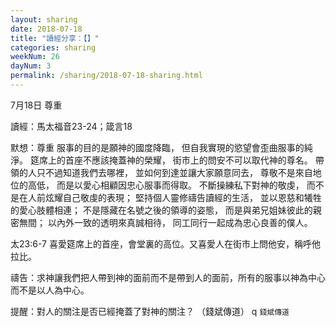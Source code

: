 ```yaml
---
layout: sharing
date: 2018-07-18
title: "讀經分享：【】"
categories: sharing
weekNum: 26
dayNum: 3
permalink: /sharing/2018-07-18-sharing.html
---
```

7月18日 尊重

讀經：馬太福音23-24；箴言18

默想：尊重
服事的目的是願神的國度降臨，
但自我實現的慾望會歪曲服事的純淨。
筵席上的首座不應該掩蓋神的榮耀，
街市上的問安不可以取代神的尊名。
帶領的人只不過知道我們去哪裡，
並如何到達並讓大家願意同去，
尊敬不是來自地位的高低，
而是以愛心相顧因忠心服事而得取。
不斷操練私下對神的敬虔，
而不是在人前炫耀自己敬虔的表現；
堅持個人靈修禱告讀經的生活，
並以恩慈和犧牲的愛心肢體相連；
不是隱藏在名號之後的領導的姿態，
而是與弟兄姐妹彼此的親密無間；
以內外一致的透明來真誠相待，
同工同行一起成為忠心良善的僕人。

太23:6-7 喜愛筵席上的首座，會堂裏的高位。又喜愛人在街市上問他安，稱呼他拉比。

禱告：求神讓我們把人帶到神的面前而不是帶到人的面前，所有的服事以神為中心而不是以人為中心。

提醒：對人的關注是否已經掩蓋了對神的關注？
（錢斌傳道）
q
`錢斌傳道`
